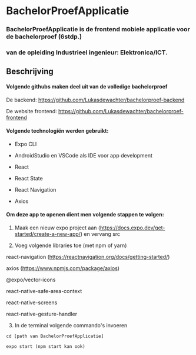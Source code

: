 # BachelorProefApplicatie
### BachelorProefApplicatie is de frontend mobiele applicatie voor de bachelorproef (6stdp.) 
### van de opleiding Industrieel ingenieur: Elektronica/ICT.

## Beschrijving
#### Volgende githubs maken deel uit van de volledige bachelorproef
De backend: https://github.com/Lukasdewachter/bachelorproef-backend

De website frontend: https://github.com/Lukasdewachter/bachelorproef-frontend

#### Volgende technologiën werden gebruikt:
- Expo CLI

- AndroidStudio en VSCode als IDE voor app development

- React

- React State

- React Navigation

- Axios



#### Om deze app te openen dient men volgende stappen te volgen:
1. Maak een nieuw expo project aan (https://docs.expo.dev/get-started/create-a-new-app/) en vervang src

2. Voeg volgende libraries toe (met npm of yarn)

react-navigation (https://reactnavigation.org/docs/getting-started/)

axios (https://www.npmjs.com/package/axios)

@expo/vector-icons 

react-native-safe-area-context

react-native-screens

react-native-gesture-handler


3. In de terminal volgende commando's invoeren

`cd [path van BachelorProefApplicatie]`

`expo start (npm start kan ook)`

